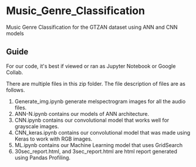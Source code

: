 # Music_Genre_Classification

Music Genre Classification for the GTZAN dataset using ANN and CNN models

## Guide

For our code, it's best if viewed or ran as Jupyter Notebook or Google Collab.

There are multiple files in this zip folder. The file description of files are as follows.

1. Generate_img.ipynb generate melspectrogram images for all the audio files.
2. ANN-N.ipynb contains our models of ANN architecture.
3. CNN.ipynb contains our convolutional model that works well for grayscale images.
4. CNN_keras.ipynb contains our convolutional model that was made using Keras to work with RGB images.
5. ML.ipynb contains our Machine Learning model that uses GridSearch
6. 30sec_report.html, and 3sec_report.html are html report generated using Pandas Profiling.

